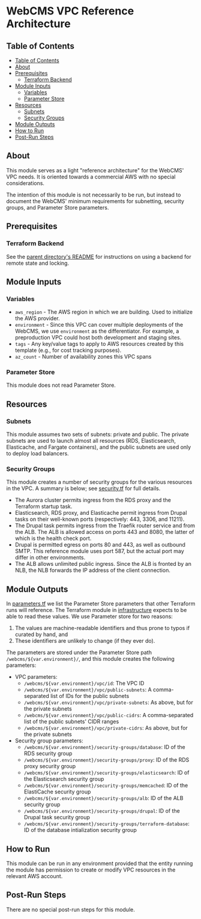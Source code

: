 # WebCMS VPC Reference Architecture

## Table of Contents

- [Table of Contents](#table-of-contents)
- [About](#about)
- [Prerequisites](#prerequisites)
  - [Terraform Backend](#terraform-backend)
- [Module Inputs](#module-inputs)
  - [Variables](#variables)
  - [Parameter Store](#parameter-store)
- [Resources](#resources)
  - [Subnets](#subnets)
  - [Security Groups](#security-groups)
- [Module Outputs](#module-outputs)
- [How to Run](#how-to-run)
- [Post-Run Steps](#post-run-steps)

## About

This module serves as a light "reference architecture" for the WebCMS' VPC needs. It is oriented towards a commercial AWS with no special considerations.

The intention of this module is not necessarily to be run, but instead to document the WebCMS' minimum requirements for subnetting, security groups, and Parameter Store parameters.

## Prerequisites

### Terraform Backend

See the [parent directory's README](../) for instructions on using a backend for remote state and locking.

## Module Inputs

### Variables

- `aws_region` - The AWS region in which we are building. Used to initialize the AWS provider.
- `environment` - Since this VPC can cover multiple deployments of the WebCMS, we use `environment` as the differentiator. For example, a preproduction VPC could host both development and staging sites.
- `tags` - Any key/value tags to apply to AWS resources created by this template (e.g., for cost tracking purposes).
- `az_count` - Number of availability zones this VPC spans

### Parameter Store

This module does not read Parameter Store.

## Resources

### Subnets

This module assumes two sets of subnets: private and public. The private subnets are used to launch almost all resources (RDS, Elasticsearch, Elasticache, and Fargate containers), and the public subnets are used only to deploy load balancers.

### Security Groups

This module creates a number of security groups for the various resources in the VPC. A summary is below; see [security.tf](security.tf) for full details.

- The Aurora cluster permits ingress from the RDS proxy and the Terraform startup task.
- Elasticsearch, RDS proxy, and Elasticache permit ingress from Drupal tasks on their well-known ports (respectively: 443, 3306, and 11211).
- The Drupal task permits ingress from the Traefik router service and from the ALB. The ALB is allowed access on ports 443 and 8080, the latter of which is the health check port.
- Drupal is permitted egress on ports 80 and 443, as well as outbound SMTP. This reference module uses port 587, but the actual port may differ in other environments.
- The ALB allows unlimited public ingress. Since the ALB is fronted by an NLB, the NLB forwards the IP address of the client connection.

## Module Outputs

In [parameters.tf](parameters.tf) we list the Parameter Store parameters that other Terraform runs will reference. The Terraform module in [infrastructure](../infrastructure) expects to be able to read these values. We use Parameter store for two reasons:

1. The values are machine-readable identifiers and thus prone to typos if curated by hand, and
2. These identifiers are unlikely to change (if they ever do).

The parameters are stored under the Parameter Store path `/webcms/${var.environment}/`, and this module creates the following parameters:

- VPC parameters:
  - `/webcms/${var.environment}/vpc/id`: The VPC ID
  - `/webcms/${var.environment}/vpc/public-subnets`: A comma-separated list of IDs for the public subnets
  - `/webcms/${var.environment}/vpc/private-subnets`: As above, but for the private subnets
  - `/webcms/${var.environment}/vpc/public-cidrs`: A comma-separated list of the public subnets' CIDR ranges
  - `/webcms/${var.environment}/vpc/private-cidrs`: As above, but for the private subnets
- Security group parameters:
  - `/webcms/${var.environment}/security-groups/database`: ID of the RDS security group
  - `/webcms/${var.environment}/security-groups/proxy`: ID of the RDS proxy security group
  - `/webcms/${var.environment}/security-groups/elasticsearch`: ID of the Elasticsearch security group
  - `/webcms/${var.environment}/security-groups/memcached`: ID of the ElastiCache security group
  - `/webcms/${var.environment}/security-groups/alb`: ID of the ALB security group
  - `/webcms/${var.environment}/security-groups/drupal`: ID of the Drupal task security group
  - `/webcms/${var.environment}/security-groups/terraform-database`: ID of the database intialization security group

## How to Run

This module can be run in any environment provided that the entity running the module has permission to create or modify VPC resources in the relevant AWS account.

## Post-Run Steps

There are no special post-run steps for this module.
